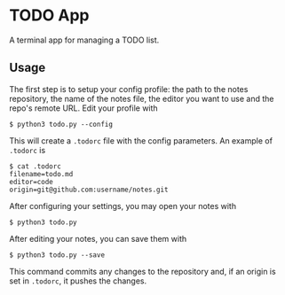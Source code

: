 # TODO App

A terminal app for managing a TODO list.

## Usage

The first step is to setup your config profile: the path to the notes repository, the name of the notes file, the editor you want to use and the repo's remote URL. Edit your profile with
 
```
$ python3 todo.py --config
```

This will create a `.todorc` file with the config parameters. An example of `.todorc` is

```
$ cat .todorc
filename=todo.md
editor=code
origin=git@github.com:username/notes.git
```

After configuring your settings, you may open your notes with

```
$ python3 todo.py
```

After editing your notes, you can save them with

```
$ python3 todo.py --save
```

This command commits any changes to the repository and, if an origin is set in `.todorc`, it pushes the changes.